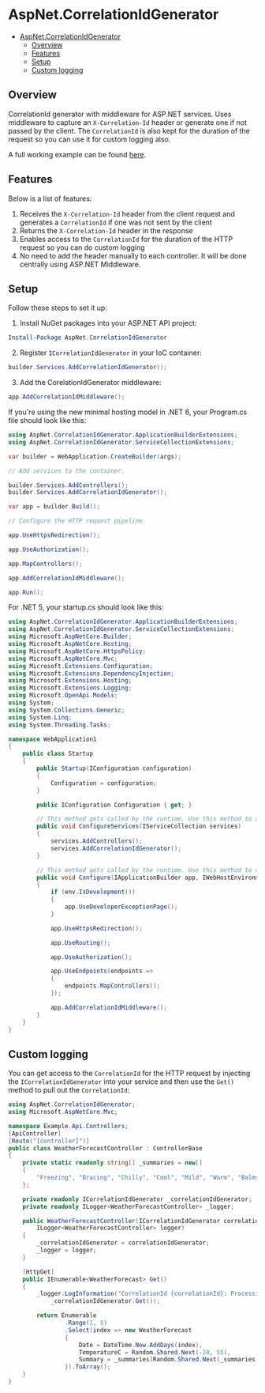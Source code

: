# AspNet.CorrelationIdGenerator

- [AspNet.CorrelationIdGenerator](#aspnetcorrelationidgenerator)
  - [Overview](#overview)
  - [Features](#features)
  - [Setup](#setup)
  - [Custom logging](#custom-logging)

## Overview
CorrelationId generator with middleware for ASP.NET services. Uses middleware to capture an `X-Correlation-Id` header or generate one if not passed by the client. The `CorrelationId` is also kept for the duration of the request so you can use it for custom logging also.

A full working example can be found [here](https://github.com/markgossa/AspNet.CorrelationIdGenerator/tree/main/example/Example.Api).

## Features
Below is a list of features:

1. Receives the `X-Correlation-Id` header from the client request and generates a `CorrelationId` if one was not sent by the client
2. Returns the `X-Correlation-Id` header in the response
3. Enables access to the `CorrelationId` for the duration of the HTTP request so you can do custom logging
4. No need to add the header manually to each controller. It will be done centrally using ASP.NET Middleware.

## Setup
Follow these steps to set it up:

1. Install NuGet packages into your ASP.NET API project:

```PowerShell
Install-Package AspNet.CorrelationIdGenerator
```

2. Register `ICorrelationIdGenerator` in your IoC container:

```C#
builder.Services.AddCorrelationIdGenerator();
```

3. Add the CorelationIdGenerator middleware:

```C#
app.AddCorrelationIdMiddleware();
```

If you're using the new minimal hosting model in .NET 6, your Program.cs file should look like this:

```C#
using AspNet.CorrelationIdGenerator.ApplicationBuilderExtensions;
using AspNet.CorrelationIdGenerator.ServiceCollectionExtensions;

var builder = WebApplication.CreateBuilder(args);

// Add services to the container.

builder.Services.AddControllers();
builder.Services.AddCorrelationIdGenerator();

var app = builder.Build();

// Configure the HTTP request pipeline.

app.UseHttpsRedirection();

app.UseAuthorization();

app.MapControllers();

app.AddCorrelationIdMiddleware();

app.Run();
```

For .NET 5, your startup.cs should look like this:

```C#
using AspNet.CorrelationIdGenerator.ApplicationBuilderExtensions;
using AspNet.CorrelationIdGenerator.ServiceCollectionExtensions;
using Microsoft.AspNetCore.Builder;
using Microsoft.AspNetCore.Hosting;
using Microsoft.AspNetCore.HttpsPolicy;
using Microsoft.AspNetCore.Mvc;
using Microsoft.Extensions.Configuration;
using Microsoft.Extensions.DependencyInjection;
using Microsoft.Extensions.Hosting;
using Microsoft.Extensions.Logging;
using Microsoft.OpenApi.Models;
using System;
using System.Collections.Generic;
using System.Linq;
using System.Threading.Tasks;

namespace WebApplication1
{
    public class Startup
    {
        public Startup(IConfiguration configuration)
        {
            Configuration = configuration;
        }

        public IConfiguration Configuration { get; }

        // This method gets called by the runtime. Use this method to add services to the container.
        public void ConfigureServices(IServiceCollection services)
        {
            services.AddControllers();
            services.AddCorrelationIdGenerator();
        }

        // This method gets called by the runtime. Use this method to configure the HTTP request pipeline.
        public void Configure(IApplicationBuilder app, IWebHostEnvironment env)
        {
            if (env.IsDevelopment())
            {
                app.UseDeveloperExceptionPage();
            }

            app.UseHttpsRedirection();

            app.UseRouting();

            app.UseAuthorization();

            app.UseEndpoints(endpoints =>
            {
                endpoints.MapControllers();
            });

            app.AddCorrelationIdMiddleware();
        }
    }
}
```

## Custom logging
You can get access to the `CorrelationId` for the HTTP request by injecting the `ICorrelationIdGenerator` into your service and then use the `Get()` method to pull out the `CorrelationId`:

```C#
using AspNet.CorrelationIdGenerator;
using Microsoft.AspNetCore.Mvc;

namespace Example.Api.Controllers;
[ApiController]
[Route("[controller]")]
public class WeatherForecastController : ControllerBase
{
    private static readonly string[] _summaries = new[]
    {
        "Freezing", "Bracing", "Chilly", "Cool", "Mild", "Warm", "Balmy", "Hot", "Sweltering", "Scorching"
    };

    private readonly ICorrelationIdGenerator _correlationIdGenerator;
    private readonly ILogger<WeatherForecastController> _logger;

    public WeatherForecastController(ICorrelationIdGenerator correlationIdGenerator, 
        ILogger<WeatherForecastController> logger)
    {
        _correlationIdGenerator = correlationIdGenerator;
        _logger = logger;
    }

    [HttpGet]
    public IEnumerable<WeatherForecast> Get()
    {
        _logger.LogInformation("CorrelationId {correlationId}: Processing weather forecast request",
            _correlationIdGenerator.Get());

        return Enumerable
                .Range(1, 5)
                .Select(index => new WeatherForecast
                {
                    Date = DateTime.Now.AddDays(index),
                    TemperatureC = Random.Shared.Next(-20, 55),
                    Summary = _summaries[Random.Shared.Next(_summaries.Length)]
                }).ToArray();
    }
}
```